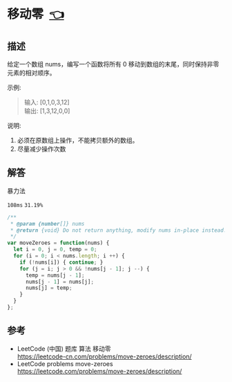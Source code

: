 # <a id="moveZeroes"></a>移动零&nbsp;&nbsp;[:point_left:][readme.problemSet.algorithm.moveZeroes] #

## 描述 ##

给定一个数组 nums，编写一个函数将所有 0 移动到数组的末尾，同时保持非零元素的相对顺序。

示例:

> 输入: [0,1,0,3,12]  
> 输出: [1,3,12,0,0]

说明:

1. 必须在原数组上操作，不能拷贝额外的数组。
2. 尽量减少操作次数

## 解答 ##

暴力法

`108ms` `31.19%`

```javascript
/**
 * @param {number[]} nums
 * @return {void} Do not return anything, modify nums in-place instead.
 */
var moveZeroes = function(nums) {
  let i = 0, j = 0, temp = 0;
  for (i = 0; i < nums.length; i ++) {
    if (!nums[i]) { continue; }
    for (j = i; j > 0 && !nums[j - 1]; j --) {
      temp = nums[j - 1];
      nums[j - 1] = nums[j];
      nums[j] = temp;
    }
  }
};
```

## 参考 ##

* LeetCode (中国) 题库 算法 移动零  
  <https://leetcode-cn.com/problems/move-zeroes/description/>
* LeetCode problems move-zeroes  
  <https://leetcode.com/problems/move-zeroes/description/>

<!-- 链接 开始 -->
[readme.problemSet.algorithm.moveZeroes]: ../../README.md#problemSet.algorithm.moveZeroes "README"
<!-- 链接 结束 -->